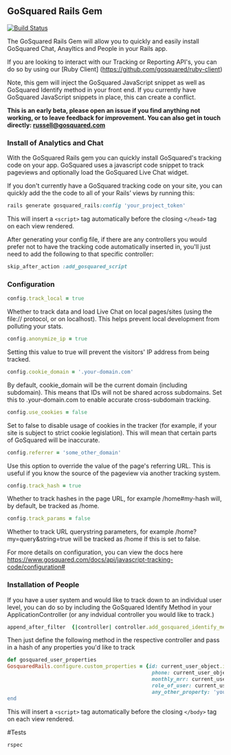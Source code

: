 ## GoSquared Rails Gem

[![Build Status](https://travis-ci.org/gosquared/gosquared-rails.svg?branch=master)](https://travis-ci.org/gosquared/gosquared-rails)

The GoSquared Rails Gem will allow you to quickly and easily install GoSquared Chat, Anayltics and People in your Rails app.

If you are looking to interact with our Tracking or Reporting API's, you can do so by using our [Ruby Client]
(https://github.com/gosquared/ruby-client)

Note, this gem will inject the GoSquared JavaScript snippet as well as GoSquared Identify method in your front end. If you currently have GoSquared JavaScript snippets in place, this can create a conflict.

**This is an early beta, please open an issue if you find anything not working, or to leave feedback for improvement. You can also get in touch directly: russell@gosquared.com**

### Install of Analytics and Chat

With the GoSquared Rails gem you can quickly install GoSquared's tracking code on your app. GoSquared uses a javascript code snippet to track pageviews and optionally load the GoSquared Live Chat widget.

If you don't currently have a GoSquared tracking code on your site, you can quickly add the the code to all of your Rails’ views by running this:

```ruby
rails generate gosquared_rails:config 'your_project_token'
```

This will insert a `<script>` tag automatically before the closing `</head>` tag on each view rendered.

After generating your config file, if there are any controllers you would prefer not to have the tracking code automatically inserted in, you'll just need to add the following to that specific controller:

```ruby
skip_after_action :add_gosquared_script
```

### Configuration

```ruby
config.track_local = true
```
Whether to track data and load Live Chat on local pages/sites (using the file:// protocol, or on localhost). This helps prevent local development from polluting your stats.

```ruby
config.anonymize_ip = true
```
Setting this value to true will prevent the visitors' IP address from being tracked.

```ruby
config.cookie_domain = '.your-domain.com'
```
By default, cookie_domain will be the current domain (including subdomain). This means that IDs will not be shared across subdomains. Set this to .your-domain.com to enable accurate cross-subdomain tracking.

```ruby
config.use_cookies = false
```
Set to false to disable usage of cookies in the tracker (for example, if your site is subject to strict cookie legislation). This will mean that certain parts of GoSquared will be inaccurate.

```ruby
config.referrer = 'some_other_domain'
```
Use this option to override the value of the page's referring URL. This is useful if you know the source of the pageview via another tracking system.

```ruby
config.track_hash = true
```
Whether to track hashes in the page URL, for example /home#my-hash will, by default, be tracked as /home.

```ruby
config.track_params = false
```
Whether to track URL querystring parameters, for example /home?my=query&string=true will be tracked as /home if this is set to false.

For more details on configuration, you can view the docs here https://www.gosquared.com/docs/api/javascript-tracking-code/configuration#

### Installation of People

If you have a user system and would like to track down to an individual user level, you can do so by including the GoSquared Identify Method in your ApplicationController (or any indvidual controller you would like to track.)

```ruby
append_after_filter  {|controller| controller.add_gosquared_identify_method your_current_user_object }
```

Then just define the following method in the respective controller and pass in a hash of any properties you'd like to track

```ruby
def gosquared_user_properties
GosquaredRails.configure.custom_properties = {id: current_user_object.id, email: current_user_object.email,
                                               phone: current_user_object.phone_number,
                                               monthly_mrr: current_user_object.mrr,
                                               role_of_user: current_user_object.role
                                               any_other_property: 'you'd like to track'}
end
```

This will insert a `<script>` tag automatically before the closing `</body>` tag on each view rendered.


#Tests

```ruby
rspec
```
